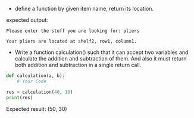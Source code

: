 * define a function by given item name, return its location.

expected output:

```
Please enter the stuff you are looking for: pliers

Your pliers are located at shelf2, row1, column1.
```

*  Write a function calculation() such that it can accept two variables and calculate the addition and subtraction of them. And also it must return both addition and subtraction in a single return call.

```py
def calculation(a, b):
    # Your Code

res = calculation(40, 10)
print(res)
```

Expected result:
(50, 30)
